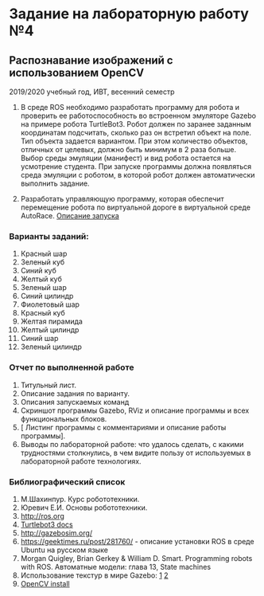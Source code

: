 # Задание на лабораторную работу №4
## Распознавание изображений с использованием OpenCV
2019/2020 учебный год, ИВТ, весенний семестр

1. В среде ROS необходимо разработать программу для робота и проверить ее работоспособность во встроенном эмуляторе Gazebo на примере робота TurtleBot3.
Робот должен по заранее заданным координатам подсчитать, сколько раз он встретил объект на поле. Тип объекта задается вариантом. При этом количество объектов, отличных от целевых, должно быть минимум в 2 раза больше.
Выбор среды эмуляции (манифест) и вид робота остается на усмотрение студента.
При запуске программы должна появляться среда эмуляции с роботом, в которой робот должен автоматически выполнить задание. 

2. Разработать управляющую программу, которая обеспечит перемещение робота по виртуальной дороге в виртуальной среде AutoRace. [Описание запуска](http://emanual.robotis.com/docs/en/platform/turtlebot3/autonomous_gazebo/)

### Варианты заданий:
1.	Красный шар
2.	Зеленый куб
3.	Синий куб
4.	Желтый куб
5.	Зеленый шар
6.	Синий цилиндр
7.	Фиолетовый шар
8.	Красный куб
9.	Желтая пирамида
10.	Желтый цилиндр
11.	Синий шар
12.	Зеленый цилиндр


### Отчет по выполненной работе
1.	Титульный лист.
2.	Описание задания по варианту.
3.	Описания запускаемых команд
4.	Скриншот программы Gazebo, RViz и описание программы и всех функциональных блоков.
5.	[ Листинг программы с комментариями и описание работы программы].
6.	Выводы по лабораторной работе: что удалось сделать, с какими трудностями столкнулись, в чем видите пользу от используемых в лабораторной работе технологиях.

### Библиографический список
1.	М.Шахинпур. Курс робототехники.
2.	Юревич Е.И. Основы робототехники.
3.	http://ros.org
4.  [Turtlebot3 docs](http://emanual.robotis.com/docs/en/platform/turtlebot3/autonomous_driving/autorace_gazebo)
5.	http://gazebosim.org/
6.	https://geektimes.ru/post/281760/ - описание установки ROS в среде Ubuntu на русском языке
7. Morgan Quigley, Brian Gerkey & William D. Smart. Programming robots with ROS. Автоматные модели: глава 13, State machines
8. Использование текстур в мире Gazebo: [1](http://answers.gazebosim.org/question/4761/how-to-build-a-world-with-real-image-as-ground-plane/) [2](http://answers.gazebosim.org/question/7922/ground-plane-texture-image/)
9. [OpenCV install](https://docs.microsoft.com/en-us/cognitive-toolkit/setup-opencv-on-linux) 